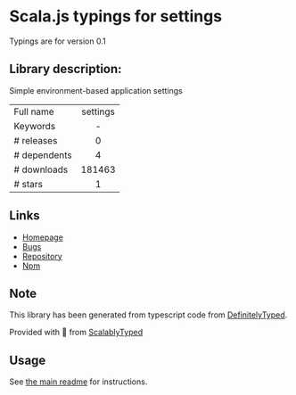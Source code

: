
# Scala.js typings for settings

Typings are for version 0.1

## Library description:
Simple environment-based application settings

|                    |                 |
| ------------------ | :-------------: |
| Full name          | settings |
| Keywords           | - |
| # releases         | 0 |
| # dependents       | 4 |
| # downloads        | 181463 |
| # stars            | 1 |

## Links
- [Homepage](https://github.com/mgutz/node-settings#readme)
- [Bugs](https://github.com/mgutz/node-settings/issues)
- [Repository](https://github.com/mgutz/node-settings)
- [Npm](https://www.npmjs.com/package/settings)
    


## Note
This library has been generated from typescript code from [DefinitelyTyped](https://definitelytyped.org).

Provided with :purple_heart: from [ScalablyTyped](https://github.com/oyvindberg/ScalablyTyped)

## Usage
See [the main readme](../../readme.md) for instructions.


